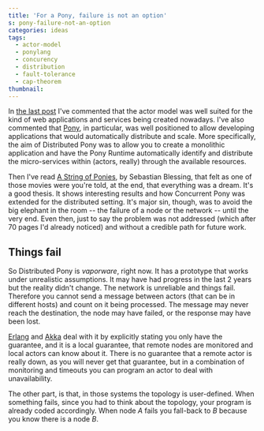 ```yaml
---
title: 'For a Pony, failure is not an option'
s: pony-failure-not-an-option
categories: ideas
tags:
  - actor-model
  - ponylang
  - concurency
  - distribution
  - fault-tolerance
  - cap-theorem
thumbnail:
---
```


In [the last post][post-1] I've commented that the actor model was well suited for the kind of web applications and services being created nowadays. I've also commented that [Pony], in particular, was well positioned to allow developing applications that would automatically distribute and scale. More specifically, the aim of Distributed Pony was to allow you to create a monolithic application and have the Pony Runtime automatically identify and distribute the micro-services within (actors, really) through the available resources.

Then I've read [A String of Ponies][dpony], by Sebastian Blessing, that felt as one of those movies were you're told, at the end, that everything was a dream. It's a good thesis. It shows interesting results and how Concurrent Pony was extended for the distributed setting. It's major sin, though, was to avoid the big elephant in the room -- the failure of a node or the network -- until the very end. Even then, just to say the problem was not addressed (which after 70 pages I'd already noticed) and without a credible path for future work.

Things fail
-----------

So Distributed Pony is _vaporware_, right now. It has a prototype that works under unrealistic assumptions. It may have had progress in the last 2 years but the reality didn't change. The network is unreliable and things fail. Therefore you cannot send a message between actors (that can be in different hosts) and count on it being processed. The message may never reach the destination, the node may have failed, or the response may have been lost.

[Erlang] and [Akka] deal with it by explicitly stating you only have the guarantee, and it is a local guarantee, that remote nodes are monitored and local actors can know about it. There is no guarantee that a remote actor is really down, as you will never get that guarantee, but in a combination of monitoring and timeouts you can program an actor to deal with unavailability. 

The other part, is that, in those systems the topology is user-defined. When something fails, since you had to think about the topology, your program is already coded accordingly. When node _A_ fails you fall-back to _B_ because you know there is a node _B_.  

[post-1]: /posts/2016/01/29/ponylang-actor-model/
[pony]: http://www.ponylang.org/
[dpony]: http://www.doc.ic.ac.uk/teaching/distinguished-projects/2013/s.blessing.pdf
[vapor]: https://youtu.be/KvLjy8w1G_U?t=41m10s
[akka]: http://akka.io/
[erlang]: http://www.erlang.org/